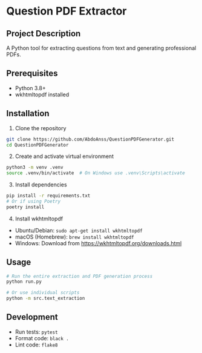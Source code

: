 # Question PDF Extractor

## Project Description
A Python tool for extracting questions from text and generating professional PDFs.

## Prerequisites
- Python 3.8+
- wkhtmltopdf installed

## Installation

1. Clone the repository
```bash
git clone https://github.com/AbdoAnss/QuestionPDFGenerator.git
cd QuestionPDFGenerator
```

2. Create and activate virtual environment
```bash
python3 -m venv .venv
source .venv/bin/activate  # On Windows use .venv\Scripts\activate
```

3. Install dependencies
```bash
pip install -r requirements.txt
# Or if using Poetry
poetry install
```

4. Install wkhtmltopdf
- Ubuntu/Debian: `sudo apt-get install wkhtmltopdf`
- macOS (Homebrew): `brew install wkhtmltopdf`
- Windows: Download from https://wkhtmltopdf.org/downloads.html

## Usage
```bash
# Run the entire extraction and PDF generation process
python run.py

# Or use individual scripts
python -m src.text_extraction
```

## Development
- Run tests: `pytest`
- Format code: `black .`
- Lint code: `flake8`


